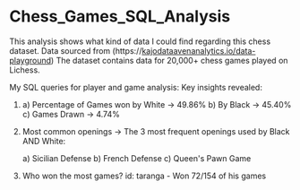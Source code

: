 # Chess_Games_SQL_Analysis
This analysis shows what kind of data I could find regarding this chess dataset.
Data sourced from (https://[kajodataavenanalytics.io/data-playground](https://kajodata.mailingr.co/dashboard/products/prod_ORUMgGefoYHZVf?tab=resources&resource=a5e217e5-2aee-46c3-9a2e-0937057633e6)) 
The dataset contains data for 20,000+ chess games played on Lichess.

My SQL queries for player and game analysis: Key insights revealed:

1.  a) Percentage of Games won by White -> 49.86%
    b) By Black -> 45.40%
    c) Games Drawn -> 4.74%

2. Most common openings -> The 3 most frequent openings used by Black AND White:

    a) Sicilian Defense
    b) French Defense
    c) Queen's Pawn Game

3. Who won the most games?
   id: taranga - Won 72/154 of his games
